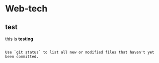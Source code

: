 # Web-tech

## test


this is **testing** 


```

Use `git status` to list all new or modified files that haven't yet been committed.

```
